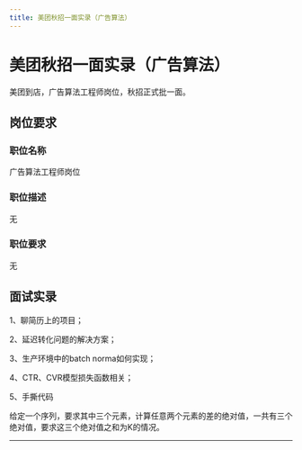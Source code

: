 ```yaml
---
title: 美团秋招一面实录（广告算法）
---
```


# 美团秋招一面实录（广告算法）

<script type="text/javascript" src="/include/head.js"></script>

美团到店，广告算法工程师岗位，秋招正式批一面。

## 岗位要求

### 职位名称

广告算法工程师岗位

### 职位描述

无

### 职位要求

无

## 面试实录

1、聊简历上的项目；

2、延迟转化问题的解决方案；

3、生产环境中的batch norma如何实现；

4、CTR、CVR模型损失函数相关；

5、手撕代码

给定一个序列，要求其中三个元素，计算任意两个元素的差的绝对值，一共有三个绝对值，要求这三个绝对值之和为K的情况。

---

<script type="text/javascript" src="/include/tail.js"></script>
